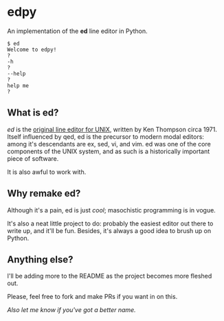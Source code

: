 # edpy
An implementation of the **ed** line editor in Python.

```
$ ed
Welcome to edpy!
?
-h
?
--help
?
help me
?
```


## What is ed?
*ed* is the [original line editor for UNIX][0], written by Ken Thompson circa
1971. Itself influenced by qed, ed is the precursor to modern modal editors:
among it's descendants are ex, sed, vi, and vim. ed was one of the core
components of the UNIX system, and as such is a historically important piece
of software.

It is also awful to work with.

## Why remake ed?
Although it's a pain, ed is just _cool_; masochistic programming is in vogue.

It's also a neat little project to do: probably the easiest editor out there
to write up, and it'll be fun. Besides, it's always a good idea to brush up on
Python.

## Anything else?
I'll be adding more to the README as the project becomes more fleshed out.

Please, feel free to fork and make PRs if you want in on this.

_Also let me know if you've got a better name._

[0]: https://en.wikipedia.org/wiki/Ed_(text_editor)
